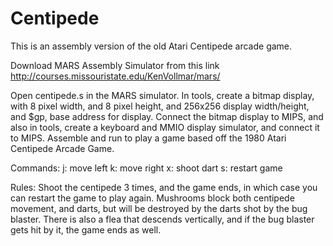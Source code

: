 # Centipede

This is an assembly version of the old Atari Centipede arcade game.

Download MARS Assembly Simulator from this link http://courses.missouristate.edu/KenVollmar/mars/

Open centipede.s in the MARS simulator. In tools, create a bitmap display, with 8 pixel width, and 8 pixel height, and 256x256 display width/height, and $gp, base address for display. Connect the bitmap display to MIPS, and also in tools, create a keyboard and MMIO display simulator, and connect it to MIPS. Assemble and run to play a game based off the 1980 Atari Centipede Arcade Game.

Commands:
j: move left
k: move right
x: shoot dart
s: restart game

Rules:
Shoot the centipede 3 times, and the game ends, in which case you can restart the game to play again. Mushrooms block both centipede movement, and darts, but will be destroyed by the darts shot by the bug blaster. There is also a flea that descends vertically, and if the bug blaster gets hit by it, the game ends as well.
